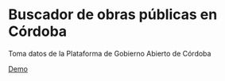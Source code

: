 # Buscador de obras públicas en Córdoba
Toma datos de la Plataforma de Gobierno Abierto de Córdoba

[Demo](https://florenperetti.github.io/obras-activas-cordoba/)